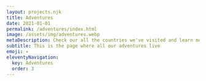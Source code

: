 ```yaml
---
layout: projects.njk
title: Adventures
date: 2021-01-01
permalink: /adventures/index.html
image: /assets/img/adventures.webp
metaDescription: Check our all the countries we've visited and learn more about each one with our top posts and insights.
subtitle: This is the page where all our adventures live
emoji: ✈️
eleventyNavigation:
  key: Adventures
  order: 3
---
```

